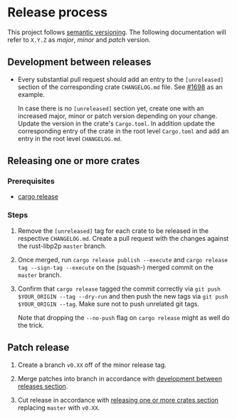 # Release process

This project follows [semantic versioning](https://semver.org/). The following
documentation will refer to `X.Y.Z` as _major_, _minor_ and _patch_ version.

## Development between releases

- Every substantial pull request should add an entry to the `[unreleased]`
  section of the corresponding crate `CHANGELOG.md` file. See
  [#1698](https://github.com/libp2p/rust-libp2p/pull/1698/files) as an example.

  In case there is no `[unreleased]` section yet, create one with an increased
  major, minor or patch version depending on your change. Update the version in
  the crate's `Cargo.toml`. In addition update the corresponding entry of the
  crate in the root level `Cargo.toml` and add an entry in the root level
  `CHANGELOG.md`.

## Releasing one or more crates

### Prerequisites

- [cargo release](https://github.com/crate-ci/cargo-release/)

### Steps

1. Remove the `[unreleased]` tag for each crate to be released in the respective
   `CHANGELOG.md`. Create a pull request with the changes against the
   rust-libp2p `master` branch.

2. Once merged, run `cargo release publish --execute` and `cargo release tag --sign-tag --execute`
   on the (squash-) merged commit on the `master` branch.

3. Confirm that `cargo release` tagged the commit correctly via `git push
   $YOUR_ORIGIN --tag --dry-run` and then push the new tags via `git push
   $YOUR_ORIGIN --tag`. Make sure not to push unrelated git tags.

   Note that dropping the `--no-push` flag on `cargo release` might as well do
   the trick.

## Patch release

1. Create a branch `v0.XX` off of the minor release tag.

2. Merge patches into branch in accordance with [development between releases section](#development-between-releases).

3. Cut release in accordance with [releasing one or more crates section](#releasing-one-or-more-crates) replacing `master` with `v0.XX`.
